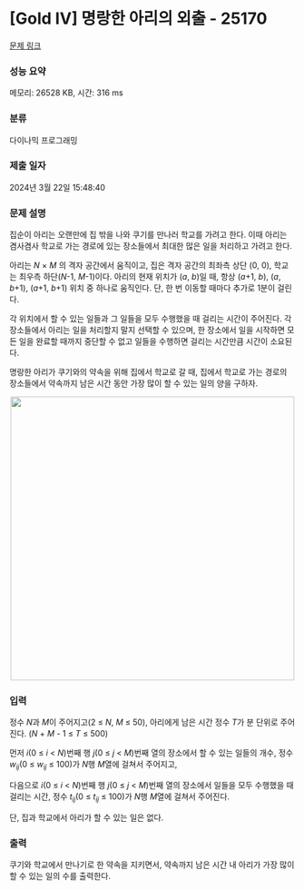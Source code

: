 # [Gold IV] 명랑한 아리의 외출 - 25170 

[문제 링크](https://www.acmicpc.net/problem/25170) 

### 성능 요약

메모리: 26528 KB, 시간: 316 ms

### 분류

다이나믹 프로그래밍

### 제출 일자

2024년 3월 22일 15:48:40

### 문제 설명

<p>집순이 아리는 오랜만에 집 밖을 나와 쿠기를 만나러 학교를 가려고 한다. 이때 아리는 겸사겸사 학교로 가는 경로에 있는 장소들에서 최대한 많은 일을 처리하고 가려고 한다.</p>

<p>아리는 <em>N</em> × <em>M</em> 의 격자 공간에서 움직이고, 집은 격자 공간의 최좌측 상단 (0, 0), 학교는 최우측 하단(<em>N</em>-1, <em>M</em>-1)이다. 아리의 현재 위치가 (<em>a</em>, <em>b</em>)일 때, 항상 (<em>a</em>+1, <em>b</em>), (<em>a</em>, <em>b</em>+1), (<em>a</em>+1, <em>b</em>+1) 위치 중 하나로 움직인다. 단, 한 번 이동할 때마다 추가로 1분이 걸린다.</p>

<p>각 위치에서 할 수 있는 일들과 그 일들을 모두 수행했을 때 걸리는 시간이 주어진다. 각 장소들에서 아리는 일을 처리할지 말지 선택할 수 있으며, 한 장소에서 일을 시작하면 모든 일을 완료할 때까지 중단할 수 없고 일들을 수행하면 걸리는 시간만큼 시간이 소요된다.</p>

<p>명랑한 아리가 쿠기와의 약속을 위해 집에서 학교로 갈 때, 집에서 학교로 가는 경로의 장소들에서 약속까지 남은 시간 동안 가장 많이 할 수 있는 일의 양을 구하자.</p>

<p style="text-align: center;"><img alt="" src="https://upload.acmicpc.net/c0f668e1-4cd6-4130-b91e-5c8d16f86471/-/preview/" width="500px"></p>

### 입력 

 <p>정수 <em>N</em>과 <em>M</em>이 주어지고(2 ≤ <em>N</em>, <em>M</em> ≤ 50), 아리에게 남은 시간 정수 <em>T</em>가 분 단위로 주어진다. (<em>N</em> + <em>M</em> - 1 ≤ <em>T</em> ≤ 500)</p>

<p>먼저 <em>i</em>(0 ≤ <em>i</em> < <em>N</em>)번째 행 <em>j</em>(0 ≤ <em>j</em> < <em>M</em>)번째 열의 장소에서 할 수 있는 일들의 개수, 정수 <em>w<sub>ij</sub></em>(0 ≤ <em>w<sub>ij</sub></em> ≤ 100)가 <em>N</em>행 <em>M</em>열에 걸쳐서 주어지고,</p>

<p>다음으로 <em>i</em>(0 ≤ <em>i</em> < <em>N</em>)번째 행 <em>j</em>(0 ≤ <em>j</em> < <em>M</em>)번째 열의 장소에서 일들을 모두 수행했을 때 걸리는 시간, 정수 <em>t<sub>ij</sub></em>(0 ≤ <em>t<sub>ij</sub></em> ≤ 100)가 <em>N</em>행 <em>M</em>열에 걸쳐서 주어진다.</p>

<p>단, 집과 학교에서 아리가 할 수 있는 일은 없다.</p>

### 출력 

 <p>쿠기와 학교에서 만나기로 한 약속을 지키면서, 약속까지 남은 시간 내 아리가 가장 많이 할 수 있는 일의 수를 출력한다.</p>

